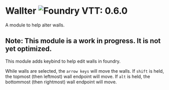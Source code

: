 # Wallter ![Foundry VTT: 0.6.0](https://img.shields.io/badge/Foundry%20VTT-0.6.0-yellow?style=plastic)

A module to help alter walls.

## Note: This module is a work in progress. It is not yet optimized.

This module adds keybind to help edit walls in foundry.

While walls are selected, the `arrow keys` will move the walls.
If `shift` is held, the topmost (then leftmost) wall endpoint will move.
If `alt` is held, the bottommost (then rightmost) wall endpoint will move.


